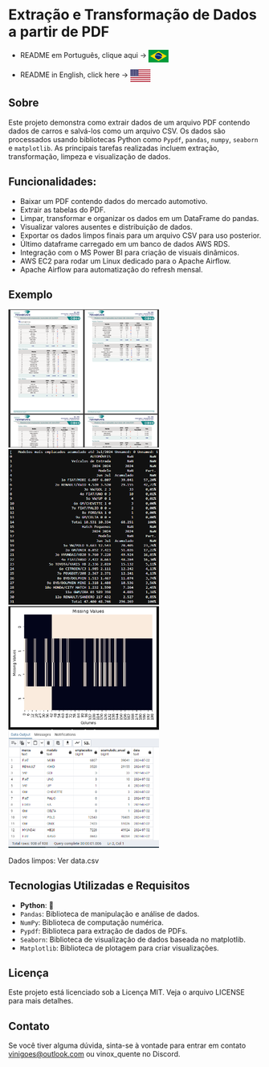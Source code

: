 # Extração e Transformação de Dados a partir de PDF
- README em Português, clique aqui -> [<img align="center" alt="vin0x-brasil" height="25" width="40" src="https://github.com/hampusborgos/country-flags/blob/main/png250px/br.png">](https://github.com/vin0x/pdf-to-vehicle-data-ETL/blob/main/README-pt_br.md)

- README in English, click here -> [<img align="center" alt="vin0x-windows" height="25" width="40" src="https://github.com/hampusborgos/country-flags/blob/main/png250px/us.png">](https://github.com/vin0x/pdf-to-vehicle-data-ETL/blob/main/README.md)

## Sobre

Este projeto demonstra como extrair dados de um arquivo PDF contendo dados de carros e salvá-los como um arquivo CSV. Os dados são processados usando bibliotecas Python como `Pypdf`, `pandas`, `numpy`, `seaborn` e `matplotlib`. As principais tarefas realizadas incluem extração, transformação, limpeza e visualização de dados.

## Funcionalidades:

- Baixar um PDF contendo dados do mercado automotivo.
- Extrair as tabelas do PDF.
- Limpar, transformar e organizar os dados em um DataFrame do pandas.
- Visualizar valores ausentes e distribuição de dados.
- Exportar os dados limpos finais para um arquivo CSV para uso posterior.
- Último dataframe carregado em um banco de dados AWS RDS.
- Integração com o MS Power BI para criação de visuais dinâmicos.
- AWS EC2 para rodar um Linux dedicado para o Apache Airflow.
- Apache Airflow para automatização do refresh mensal.

## Exemplo
  <img src="images/Capture0.PNG" width="300" />
  <img src="images/Capture1.PNG" width="300" />
  <img src="images/Capture2.PNG" width="300" />
  <img src="images/Capture4.PNG" width="300" />

  Dados limpos: Ver data.csv

## Tecnologias Utilizadas e Requisitos

- **Python**: 🐍
- `Pandas`: Biblioteca de manipulação e análise de dados.
- `NumPy`: Biblioteca de computação numérica.
- `Pypdf`: Biblioteca para extração de dados de PDFs.
- `Seaborn`: Biblioteca de visualização de dados baseada no matplotlib.
- `Matplotlib`: Biblioteca de plotagem para criar visualizações.

## Licença

Este projeto está licenciado sob a Licença MIT. Veja o arquivo LICENSE para mais detalhes.

## Contato

Se você tiver alguma dúvida, sinta-se à vontade para entrar em contato vinigoes@outlook.com ou vinox_quente no Discord.
